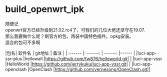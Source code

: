 # build_openwrt_ipk
随便记  
openwrt官方已经升级到21.02.rc4了，可我们的几位大佬还坚守在19.07.  
那么我要做什么呢？刷官方的包，再装中国特色插件。opkg安装。  
适合的包可不多啊  


|包名| 软件名 | git地址      | 备注 |
| :------     |: ------: | ------:     |------ |
|luci-app-ssr-plus     |hellowall      |https://github.com/fw876/helloworld.git|  |
|luci-app-vssr         |HelloWorld     |https://github.com/jerrykuku/luci-app-vssr.git|  |
|luci-app-openclash    |OpenClash      |https://github.com/vernesong/OpenClash.git||

